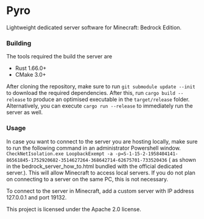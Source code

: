 # Pyro

Lightweight dedicated server software for Minecraft: Bedrock Edition.

### Building

The tools required the build the server are

- Rust 1.66.0+
- CMake 3.0+

After cloning the repository, make sure to run `git submodule update --init` to download the required dependencies.
After this, run `cargo build --release` to produce an optimised executable in the `target/release` folder.
Alternatively, you can execute `cargo run --release` to immediately run the server as well.

### Usage

In case you want to connect to the server you are hosting locally, make sure to run the following command in an
administrator Powershell window.
`CheckNetIsolation.exe LoopbackExempt -a -p=S-1-15-2-1958404141-86561845-1752920682-3514627264-368642714-62675701-733520436` (
as shown in the bedrock_server_how_to.html bundled with the official dedicated server.). This will allow Minecraft to
access local servers.
If you do not plan on connecting to a server on the same PC, this is not necessary.

To connect to the server in Minecraft, add a custom server with IP address 127.0.0.1 and port 19132.

This project is licensed under the Apache 2.0 license.
